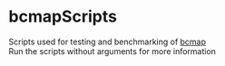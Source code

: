 # bcmapScripts
Scripts used for testing and benchmarking of [bcmap](https://github.com/kehrlab/bcmap)\
Run the scripts without arguments for more information
